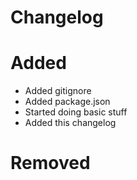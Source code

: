 # Changelog

# Added
- Added gitignore
- Added package.json
- Started doing basic stuff
- Added this changelog
# Removed

